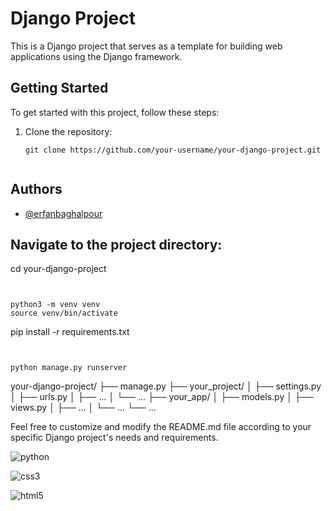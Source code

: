 # Django Project

This is a Django project that serves as a template for building web applications using the Django framework.

## Getting Started

To get started with this project, follow these steps:

1. Clone the repository:

   ```shell
   git clone https://github.com/your-username/your-django-project.git


## Authors

- [@erfanbaghalpour](https://www.github.com/erfanbaghalpour)
   

## Navigate to the project directory:
cd your-django-project
```


python3 -m venv venv
source venv/bin/activate
```

pip install -r requirements.txt
```


python manage.py runserver
```


your-django-project/
├── manage.py
├── your_project/
│   ├── settings.py
│   ├── urls.py
│   ├── ...
│   └── ...
├── your_app/
│   ├── models.py
│   ├── views.py
│   ├── ...
│   └── ...
└── ...



Feel free to customize and modify the README.md file according to your specific Django project's needs and requirements.



![python](https://img.shields.io/badge/Python-FFD43B?style=for-the-badge&logo=python&logoColor=blue)


![css3](https://img.shields.io/badge/CSS3-1572B6?style=for-the-badge&logo=css3&logoColor=white)


![html5](https://img.shields.io/badge/HTML5-E34F26?style=for-the-badge&logo=html5&logoColor=white)